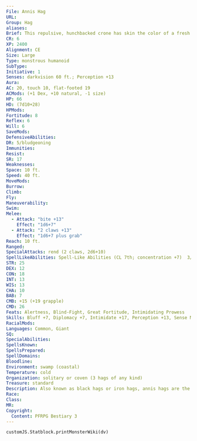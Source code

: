 ```yaml
---
File: Annis Hag
URL: 
Group: Hag
aliases: 
Brief: This repulsive, hunchbacked crone has skin the color of a fresh bruise. Despite her hunch, she looms taller than a human.
CR: 6
XP: 2400
Alignment: CE
Size: Large
Type: monstrous humanoid
SubType: 
Initiative: 1
Senses: darkvision 60 ft.; Perception +13
Aura: 
AC: 20, touch 10, flat-footed 19
ACMods: (+1 Dex, +10 natural, -1 size)
HP: 66
HD: (7d10+28)
HPMods: 
Fortitude: 8
Reflex: 6
Will: 6
SaveMods: 
DefensiveAbilities: 
DR: 5/bludgeoning
Immunities: 
Resist: 
SR: 17
Weaknesses: 
Space: 10 ft.
Speed: 40 ft.
MoveMods: 
Burrow: 
Climb: 
Fly: 
Maneuverability: 
Swim: 
Melee: 
  - Attack: "bite +13"
    Effect: "1d6+7"
  - Attack: "2 claws +13"
    Effect: "1d6+7 plus grab"
Reach: 10 ft.
Ranged: 
SpecialAttacks: rend (2 claws, 2d6+10)
SpellLikeAbilities: Spell-Like Abilities (CL 7th; concentration +7)  3/day-alter self, fog cloud
STR: 25
DEX: 12
CON: 18
INT: 13
WIS: 13
CHA: 10
BAB: 7
CMB: +15 (+19 grapple)
CMD: 26
Feats: Alertness, Blind-Fight, Great Fortitude, Intimidating Prowess
Skills: Bluff +7, Diplomacy +7, Intimidate +17, Perception +13, Sense Motive +3, Stealth +7
RacialMods: 
Languages: Common, Giant
SQ: 
SpecialAbilities: 
SpellsKnown: 
SpellsPrepared: 
SpellDomains: 
Bloodline: 
Environment: swamp (coastal)
Temperature: cold
Organization: solitary or coven (3 hags of any kind)
Treasure: standard
Description: Also known as black hags or iron hags, annis hags are the largest and most physically intimidating of their foul brood. Known for their iron-hard, wart-covered skin that varies from shades of deep blue to black and their claws like rusty blades, annis hags forgo much of the cunning and deceptiveness of their kind to revel in the more visceral evils of torture and slaughter. The typical annis hag stands just over 8 feet tall and weighs upward of 300 pounds.  Dwelling in dark caves, tangled hollows, and cursed ruins deep within frozen swamps or icy moors, annis hags stalk forth by night to sow fear and hunt the unwary. Although possessed of cunning minds, annis prove more decadent than most other hags, frequently indulging in their taste for living flesh and the music of pleading screams. Unlike green hags, they use their ability to assume humanoid form via alter self not to infiltrate societies but to lure victims into a false sense of security before attacking-often posing as travelers in need of aid or pilgrims seeking to share a camp.   Annis hags find the flesh of children, young animals, and the pure of heart particularly pleasing, both for the tenderness of such meals and for the sorrow such murders spread. After gorging themselves, these hags delight in stripping the skin from their victims, often garbing themselves in the grisly trophies. They are also known to retain and even preserve identifiable portions of their victims (such as heads) for later use in spreading misery. An annis who eats the children of a local farmer might keep the heads (or at least the faces) handy to return to the victims' parents, for example-often in the guise of an anonymous gift. The most insidious of annis hags present these gifts in ways that implicate friends or family in the victim's death.  Like most hags, annis sometimes join covens of their repulsive sisters, though many prove resistant to such cooperation. They are particularly unlikely to join covens that already include other annis, though groups of related annis-typically horrible triplets-are not unknown. A typical annis coven consists of one annis leader along with two green hags or sometimes even a witch or two. Annis covens often seek to recruit additional creatures as guardians and are particularly fond of trolls and ogres for such roles.
Race: 
Class: 
MR: 
Copyright:
  Content: PFRPG Bestiary 3
---
```

```dataviewjs
customJS.Statblock.printMonsterWiki(dv)
```
